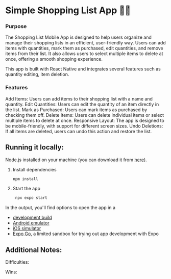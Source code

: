 # Simple Shopping List App 🛒🛒

### Purpose
The Shopping List Mobile App is designed to help users organize and manage their shopping lists in an efficient, user-friendly way. Users can add items with quantities, mark them as purchased, edit quantities, and remove items from their list. It also allows users to select multiple items to delete at once, offering a smooth shopping experience.

This app is built with React Native and integrates several features such as quantity editing, item deletion.

### Features
Add Items: Users can add items to their shopping list with a name and quantity.
Edit Quantities: Users can edit the quantity of an item directly in the list.
Mark as Purchased: Users can mark items as purchased by checking them off.
Delete Items: Users can delete individual items or select multiple items to delete at once.
Responsive Layout: The app is designed to be mobile-friendly, with support for different screen sizes.
Undo Deletions: If all items are deleted, users can undo this action and restore the list.

## Running it locally:
Node.js installed on your machine (you can download it from [here]()).

1. Install dependencies

   ```bash
   npm install
   ```

2. Start the app

   ```bash
    npx expo start
   ```

In the output, you'll find options to open the app in a

- [development build](https://docs.expo.dev/develop/development-builds/introduction/)
- [Android emulator](https://docs.expo.dev/workflow/android-studio-emulator/)
- [iOS simulator](https://docs.expo.dev/workflow/ios-simulator/)
- [Expo Go](https://expo.dev/go), a limited sandbox for trying out app development with Expo

## Additional Notes:

Difficulties:

Wins:

